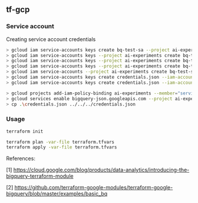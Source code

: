 ## tf-gcp

### Service account

Creating service account credentials

```sh
> gcloud iam service-accounts keys create bq-test-sa --project ai-experiments --display-name bq-test-sa
> gcloud iam service-accounts keys --project ai-experiments create bq-test-sa --display-name bq-test-sa
> gcloud iam service-accounts keys --project ai-experiments create bq-test-sa --display-name "bq-test-sa"
> gcloud iam service-accounts keys --project ai-experiments create bq-test-sa
> gcloud iam service-accounts --project ai-experiments create bq-test-sa
> gcloud iam service-accounts keys create credentials.json --iam-account bq-test-sa@ai-experiments.iam.gserviceaccount.com
> gcloud iam service-accounts keys create credentials.json --iam-account bq-test-sa@ai-experiments.iam.gserviceaccount.com --user-output-enabled false

> gcloud projects add-iam-policy-binding ai-experiments --member="serviceAccount:bq-test-sa@ai-experiments.iam.gserviceaccount.com" --role="roles/bigquery.dataOwner" --user-output-enabled false
> gcloud services enable bigquery-json.googleapis.com --project ai-experiments
> cp .\credentials.json ../../../credentials.json
```

### Usage

```sh
terraform init

terraform plan -var-file terraform.tfvars
terraform apply -var-file terraform.tfvars
```

References:

[1] https://cloud.google.com/blog/products/data-analytics/introducing-the-bigquery-terraform-module

[2] https://github.com/terraform-google-modules/terraform-google-bigquery/blob/master/examples/basic_bq
